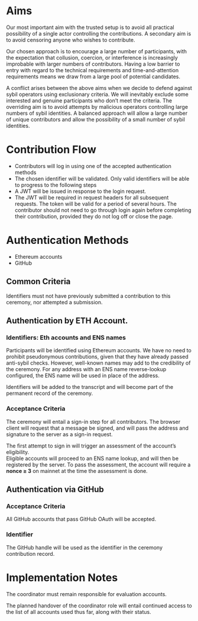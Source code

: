 # Aims

Our most important aim with the trusted setup is to avoid all practical possibility of a single actor controlling the contributions. A secondary aim is to avoid censoring anyone who wishes to contribute. 

Our chosen approach is to encourage a large number of participants, with the expectation 
that collusion, coercion, or interference is increasingly improbable with larger numbers of contributors. 
Having a low barrier to entry with regard to the technical requirements and time-and-attention requirements means we draw from a large pool of potential candidates.

A conflict arises between the above aims when we decide to defend against sybil operators using exclusionary criteria. 
We will inevitably exclude some interested and genuine participants who don’t meet the criteria. The overriding aim is 
to avoid attempts by malicious operators controlling large numbers of sybil identities. A balanced approach will allow 
a large number of unique contributors and allow the possibility of a small number of sybil identities. 

# Contribution Flow

* Contributors will log in using one of the accepted authentication methods
* The chosen identifier will be validated. Only valid identifiers will be able to progress to the following steps
* A JWT will be issued in response to the login request. 
* The JWT will be required in request headers for all subsequent requests. The token will be valid for a period of several hours. The contributor should not need to go through login again before
completing their contribution, provided they do not log off or close the page.

# Authentication Methods

* Ethereum accounts 
* GitHub 

## Common Criteria

Identifiers must not have previously submitted a contribution to this ceremony, nor attempted a submission. 

## Authentication by ETH Account.
### Identifiers: Eth accounts and ENS names

Participants will be identified using Ethereum accounts. We have no need to prohibit pseudonymous contributions, given that they have already passed anti-sybil checks.
However, well-known names may add to the credibility of the ceremony. For any address with an ENS name reverse-lookup configured, the ENS name will be used in place of the address. 

Identifiers will be added to the transcript and will become part of the permanent record of the ceremony. 

### Acceptance Criteria

The ceremony will entail a sign-in step for all contributors. The browser client will request that a message be signed, and will pass the address and signature to the server as a sign-in request.

The first attempt to sign in will trigger an assessment of the account’s eligibility.  
Eligible accounts will proceed to an ENS name lookup, and will then be registered by the server.
To pass the assessment, the account will require a **nonce ≥ 3** on mainnet at the time the assessment is done.

## Authentication via GitHub

### Acceptance Criteria

All GitHub accounts that pass GitHub OAuth will be accepted.

### Identifier
The GitHub handle will be used as the identifier in the ceremony contribution record. 


# Implementation Notes

The coordinator must remain responsible for evaluation accounts.

The planned handover of the coordinator role will entail continued access to the list of all accounts used thus far, along with their status. 

